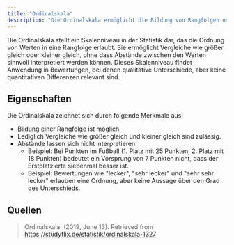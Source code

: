 ```yaml
---
title: "Ordinalskala"
description: "Die Ordinalskala ermöglicht die Bildung von Rangfolgen und Vergleiche wie größer gleich oder kleiner gleich, aber Abstände lassen sich nicht interpretieren. Sie wird für Bewertungen wie sehr lecker verwendet."
---
```


Die Ordinalskala stellt ein Skalenniveau in der Statistik dar, das die Ordnung von Werten in eine Rangfolge erlaubt. Sie ermöglicht Vergleiche wie größer gleich oder kleiner gleich, ohne dass Abstände zwischen den Werten sinnvoll interpretiert werden können. Dieses Skalenniveau findet Anwendung in Bewertungen, bei denen qualitative Unterschiede, aber keine quantitativen Differenzen relevant sind.

## Eigenschaften

Die Ordinalskala zeichnet sich durch folgende Merkmale aus:

- Bildung einer Rangfolge ist möglich.
- Lediglich Vergleiche wie größer gleich und kleiner gleich sind zulässig.
- Abstände lassen sich nicht interpretieren.
  - Beispiel: Bei Punkten im Fußball (1. Platz mit 25 Punkten, 2. Platz mit 18 Punkten) bedeutet ein Vorsprung von 7 Punkten nicht, dass der Erstplatzierte siebenmal besser ist.
  - Beispiel: Bewertungen wie "lecker", "sehr lecker" und "sehr sehr lecker" erlauben eine Ordnung, aber keine Aussage über den Grad des Unterschieds.

## Quellen

> Ordinalskala. (2019, June 13). Retrieved from https://studyflix.de/statistik/ordinalskala-1327